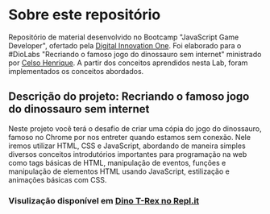# Sobre este repositório

Repositório de material desenvolvido no Bootcamp "JavaScript Game Developer", ofertado pela [Digital Innovation One](https://web.digitalinnovation.one/). 
Foi elaborado para o #DioLabs "Recriando o famoso jogo do dinossauro sem internet" ministrado por [Celso Henrique](https://www.linkedin.com/in/devfrontend/). 
A partir dos conceitos aprendidos nesta Lab, foram implementados os conceitos abordados.
 
## Descrição do projeto: Recriando o famoso jogo do dinossauro sem internet

Neste projeto você terá o desafio de criar uma cópia do jogo do dinossauro, famoso no Chrome por nos entreter quando estamos sem conexão. Nele iremos utilizar HTML, CSS e JavaScript, abordando de maneira simples diversos conceitos introdutórios importantes para programação na web como tags básicas de HTML, manipulação de eventos, funções e manipulação de elementos HTML usando JavaScript, estilização e animações básicas com CSS.

### Visulização disponível em [Dino T-Rex no Repl.it](https://dinot-rexlawniet.lauanyreis1.repl.co/)
